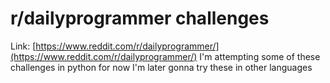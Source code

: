 # r/dailyprogrammer challenges
Link: [https://www.reddit.com/r/dailyprogrammer/](https://www.reddit.com/r/dailyprogrammer/)
I'm attempting some of these challenges in python for now
I'm later gonna try these in other languages